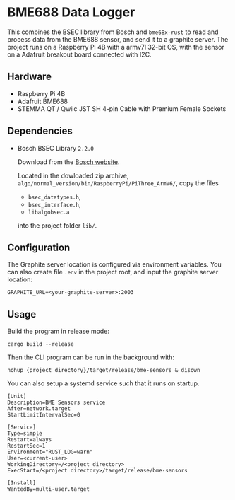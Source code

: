 # BME688 Data Logger

This combines the BSEC library from Bosch and `bme68x-rust` to read and process data from the BME688 sensor, and send it to a graphite server. The project runs on a Raspberry Pi 4B with a armv7l 32-bit OS, with the sensor on a Adafruit breakout board connected with I2C.

## Hardware

- Raspberry Pi 4B
- Adafruit BME688
- STEMMA QT / Qwiic JST SH 4-pin Cable with Premium Female Sockets

## Dependencies

- Bosch BSEC Library `2.2.0`

  Download from the [Bosch website](https://www.bosch-sensortec.com/software-tools/software/bme688-software/#Library). 

  Located in the dowloaded zip archive, `algo/normal_version/bin/RaspberryPi/PiThree_ArmV6/`, copy the files 

  - `bsec_datatypes.h`, 
  - `bsec_interface.h`,
  - `libalgobsec.a` 

  into the project folder `lib/`.

## Configuration

The Graphite server location is configured via environment variables. You can also create file `.env` in the project root, and input the graphite server location:

```shell
GRAPHITE_URL=<your-graphite-server>:2003
```

## Usage

Build the program in release mode:

```shell
cargo build --release
```

Then the CLI program can be run in the background with:

```shell
nohup {project directory}/target/release/bme-sensors & disown
```

You can also setup a systemd service such that it runs on startup.

```shell
[Unit]
Description=BME Sensors service
After=network.target
StartLimitIntervalSec=0

[Service]
Type=simple
Restart=always
RestartSec=1
Environment="RUST_LOG=warn"
User=<current-user>
WorkingDirectory=/<project directory>
ExecStart=/<project directory>/target/release/bme-sensors

[Install]
WantedBy=multi-user.target
```
